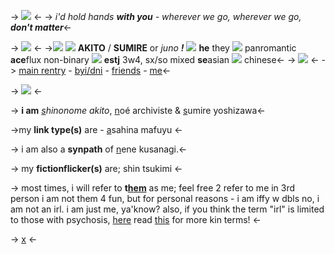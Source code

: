 -> ![](https://noviecita.crd.co/assets/images/gallery17/4a7ff6de.png?v=5461c201) <-
-> *i'd hold hands **with you** - wherever we go, wherever we go, **don't matter***<-

-> ![](https://media.discordapp.net/attachments/990750840346271757/1004745053270458398/ezgif-5-5d8a133ae8.gif) <-
->![](https://noviecita.crd.co/assets/images/gallery17/4a7ff6de.png?v=5461c201)
![](https://credit.crd.co/assets/images/gallery71/e7f52897.gif?v=92acf675) **AKITO** / **SUMIRE** or *juno* ***!*** ![](https://credit.crd.co/assets/images/gallery71/e7f52897.gif?v=92acf675)
**he** they ![](https://credit.crd.co/assets/images/gallery76/5811eca5.gif?v=92acf675) panromantic **ace**flux
non-binary ![](https://watermelon.crd.co/assets/images/gallery19/ff0666f5.gif?v=90e42ef7) **estj** 3w4, sx/so
mixed **se**asian ![](https://noviecita.crd.co/assets/images/gallery01/46a4c270.png?v=5461c201) chinese<-
-> ![](https://noviecita.crd.co/assets/images/gallery17/4a7ff6de.png?v=5461c201) <-
-> [main rentry](https://rentry.co/akitoyr) - [byi/dni](https://rentry.co/arcanaoffaith) - [friends](https://rentry.co/lovearcana) - [me](https://rentry.co/faithconfidant)<-

-> ![](https://cdn.discordapp.com/attachments/990750840346271757/1004746101716439060/ezgif.com-gif-maker.png) <-

-> **i am** *[s](https://pjsekai.sega.jp/character/unite03/akito/index.html)hinonome akito*, [n](https://mochijun.fandom.com/wiki/No%C3%A9_Archiviste)oé archiviste &  [s](https://megamitensei.fandom.com/wiki/Sumire_Yoshizawa)umire yoshizawa<-

->my **link type(s)** are -
 [a](https://pjsekai.sega.jp/character/unite05/mafuyu/index.html)sahina mafuyu <-

-> i am also a **synpath** of [n](https://pjsekai.sega.jp/character/unite04/nene/index.html)ene kusanagi.<-

-> my **fictionflicker(s)** are; shin tsukimi  <-

->  most times, i will refer to **t[h](https://pjsekai.sega.jp/character/unite03/akito/index.html)[e](https://megamitensei.fandom.com/wiki/Sumire_Yoshizawa)[m](https://mochijun.fandom.com/wiki/No%C3%A9_Archiviste)** as me; feel free 2 refer to me in 3rd person
i am not them 4 fun, but for personal reasons - i am iffy w dbls
no, i am not an irl. i am just me, ya'know?
also, if you think the term "irl" is limited to those with psychosis, [here](https://rentry.co/whattheeff)
read [this](https://komaeda-core.tumblr.com/post/629099144195227649/a-basic-guide-to-kin-linkers-and-more) for more kin terms! <-

-> [x](https://rentry.co/faitharcana) <-
